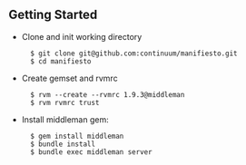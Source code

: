 ## Getting Started

* Clone and init working directory

		$ git clone git@github.com:continuum/manifiesto.git
		$ cd manifiesto


* Create gemset and rvmrc

		$ rvm --create --rvmrc 1.9.3@middleman
		$ rvm rvmrc trust


* Install middleman gem:

		$ gem install middleman
		$ bundle install
		$ bundle exec middleman server
